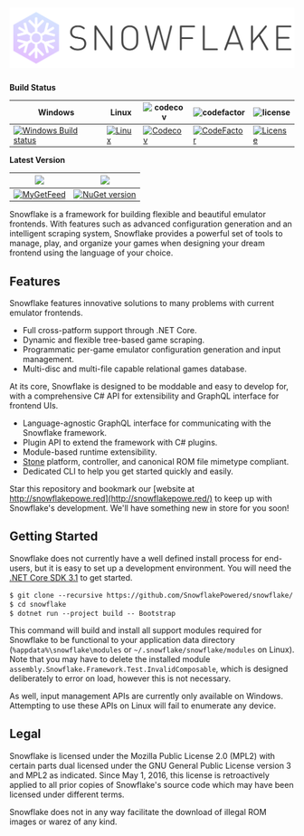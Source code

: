 
![Snowflake](branding/horizon/snowflake/exports/Logo-Logotype@500px.png) 
=========

**Build Status**

| Windows | Linux | <img src="https://cloud.githubusercontent.com/assets/1000503/13551072/5f605ea8-e2fb-11e5-8641-d5efac977ead.png" width=25 alt="codecov"> | <img src="https://avatars1.githubusercontent.com/u/11671095?s=200&v=4" width=25 alt="codefactor"> | <img src="https://cloud.githubusercontent.com/assets/1000503/14840198/d3013102-0bff-11e6-945b-98d0728fb0b3.png" width=25 alt="license"> |
| ---------------------------------------- | ---------------------------------------- | ---------------------------------------- | ---------------------------------------- |----------------------------------------|
| [![Windows Build status](https://dev.azure.com/SnowflakePowered/snowflake/_apis/build/status/SnowflakePowered.snowflake-win?branchName=master)](https://dev.azure.com/SnowflakePowered/snowflake/_build?definitionId=1) | [![Linux](https://dev.azure.com/SnowflakePowered/snowflake/_apis/build/status/SnowflakePowered.snowflake-linux?branchName=master)](https://dev.azure.com/SnowflakePowered/snowflake/_build?definitionId=2) | [![Codecov](https://img.shields.io/codecov/c/github/SnowflakePowered/snowflake.svg)](https://codecov.io/gh/SnowflakePowered/snowflake) | [![CodeFactor](https://www.codefactor.io/repository/github/snowflakepowered/snowflake/badge)](https://www.codefactor.io/repository/github/snowflakepowered/snowflake) | [![License](https://img.shields.io/badge/license-mpl%202.0-blue.svg?style=flat)](https://github.com/SnowflakePowered/snowflake/blob/master/LICENSE) |

**Latest Version**

| <img src="https://cloud.githubusercontent.com/assets/1000503/13551043/3b0ac2f6-e2fa-11e5-886b-f6dfdc0ba6f9.png" width=25> | <img src="https://cloud.githubusercontent.com/assets/1000503/13551114/29c1f598-e2fd-11e5-8ad5-b2fa3a44e5ab.png" height=25> |
| ---------------------------------------- | ---------------------------------------- |
| [![MyGetFeed](https://img.shields.io/myget/snowflake-nightly/vpre/Snowflake.Framework.svg?style=flat)](https://www.myget.org/gallery/snowflake-nightly) | [![NuGet version](https://badge.fury.io/nu/Snowflake.Framework.svg)](https://www.nuget.org/packages/Snowflake.Framework) |


Snowflake is a framework for building flexible and beautiful emulator frontends. With features such as advanced configuration generation and an intelligent scraping system, Snowflake provides a powerful set of tools to manage, play, and organize your games when designing your dream frontend using the language of your choice.


Features
--------
Snowflake features innovative solutions to many problems with current emulator frontends.
* Full cross-patform support through .NET Core.
* Dynamic and flexible tree-based game scraping.
* Programmatic per-game emulator configuration generation and input management.
* Multi-disc and multi-file capable relational games database.

At its core, Snowflake is designed to be moddable and easy to develop for, with a comprehensive C# API for extensibility and GraphQL interface for frontend UIs.
* Language-agnostic GraphQL interface for communicating with the Snowflake framework.
* Plugin API to extend the framework with C# plugins.
* Module-based runtime extensibility.
* [Stone](https://github.com/SnowflakePowered/stone) platform, controller, and canonical ROM file mimetype compliant.
* Dedicated CLI to help you get started quickly and easily. 

Star this repository and bookmark our [website at http://snowflakepowe.red](http://snowflakepowe.red/) to keep up with Snowflake's development. We'll have something new in store for you soon!

Getting Started
---------------

Snowflake does not currently have a well defined install process for end-users, but it is easy to set up a development environment. 
You will need the [.NET Core SDK 3.1](https://www.microsoft.com/net/download/) to get started. 

```cli
$ git clone --recursive https://github.com/SnowflakePowered/snowflake/
$ cd snowflake
$ dotnet run --project build -- Bootstrap
```

This command will build and install all support modules required for Snowflake to be functional to your application data directory (`%appdata%\snowflake\modules` or `~/.snowflake/snowflake/modules` on Linux). Note that you may have to delete the installed module `assembly.Snowflake.Framework.Test.InvalidComposable`, which is designed deliberately to error on load, however this is not necessary.

As well, input management APIs are currently only available on Windows. Attempting to use these APIs on Linux will fail to enumerate any device.

Legal
-----
Snowflake is licensed under the Mozilla Public License 2.0 (MPL2) with certain parts dual licensed under the GNU General Public License version 3 and MPL2 as indicated. Since May 1, 2016, this license is retroactively applied to all prior copies of Snowflake's source code which may have been licensed under different terms. 

Snowflake does not in any way facilitate the download of illegal ROM images or warez of any kind. 
